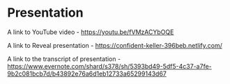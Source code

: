 # Presentation

A link to YouTube video - https://youtu.be/fVMzACYbOQE

A link to Reveal presentation - https://confident-keller-396beb.netlify.com/

A link to the transcript of presentation - https://www.evernote.com/shard/s378/sh/5393bd49-5df5-4c37-a7fe-9b2c081bcb7d/b43892e76a6d1eb12733a65299143d67
